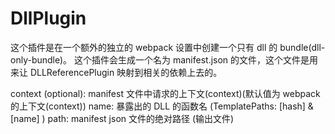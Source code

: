 DllPlugin
======

这个插件是在一个额外的独立的 webpack 设置中创建一个只有 dll 的 bundle(dll-only-bundle)。 这个插件会生成一个名为 manifest.json 的文件，这个文件是用来让 DLLReferencePlugin 映射到相关的依赖上去的。

context (optional): manifest 文件中请求的上下文(context)(默认值为 webpack 的上下文(context))
name: 暴露出的 DLL 的函数名 (TemplatePaths: [hash] & [name] )
path: manifest json 文件的绝对路径 (输出文件)